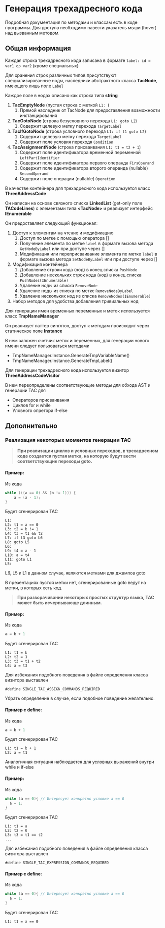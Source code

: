# Генерация трехадресного кода

Подробная документация по методами и классам есть в коде программы. Для
доступа необходимо навести указатель мыши (hover) над вызванным методом.
## Общая информация
 
Каждая строка трехадресного кода записана в формате `label: id = var1 op var2` (кроме специальных)

Для хранения строк различных типов присутствуют специализированные ноды,
наследники абстрактного класса **TacNode**, имеющего лишь поле `Label`

Каждое поле в нодах описано как строка типа **string**

1. **TacEmptyNode** (пустая строка с меткой `L1: `)
   1. Прямой наследник от TacNode для предоставления возможности инстанцирования
2. **TacGotoNode** (строка безусловного перехода `L1: goto L2`) 
   1. Содержит целевую метку перехода `TargetLabel`
3. **TacIfGotoNode** (строка условного перехода `L1: if t1 goto L2`)
   1. Содержит целевую метку перехода `TargetLabel`
   2. Содержит поле условия переходя `Condition`
4. **TacAssignmentNode** (строка присваивания `L1: t1 = t2 + 1`)
   1. Содержит поле идентификатора временной переменной
      `LeftPartIdentifier`
   2. Содержит поле идентификатора первого операнда `FirsOperand`
   3. Содержит поле идентификатора второго операнда (nullable)
      `SecondOperand`
   4. Содержит поле операции (nullable) `Operation`
   
В качестве контейнера для трехадресного кода используется класс
**ThreeAddressCode**

Он написан на основе связного списка **LinkedList** (get-only поле
**TACodeLines**) с элементами типа **\<TacNode\>** и реализует интерфейс
**IEnumerable**

Он предоставляет следующий функционал:

1. Доступ к элементам на чтение и модификацию
   1. Доступ по метке с помощью оператора []
   1. Получение элемента по метке `label` в формате вызова метода
      `GetNodeByLabel` или при доступе через []
   2. Модификация или переприсваивание элемента по метке `label` в
      формате вызова метода `SetNodeByLabel` или при доступе через []
2. Модификация контейнера
   1. Добавление строки кода (нод) в конец списка `PushNode`
   2. Добавление нескольких строк кода (нод) в конец списка
      `PushNodes(IEnumerable)`
   3. Удаление ноды из списка `RemoveNode` 
   4. Удаление ноды из списка по метке `RemoveNodeByLabel`
   5. Удаление нескольких нод из списка `RemoveNodes(IEnumerable)`
3. Набор методов для удобства добавления тривиальных нод

Для генерации имен временных переменных и меток используется класс
**TmpNameManager** 

Он реализует паттер синглтон, доступ к методам происходит через
статическое поле **Instance**

В нем заложен счетчик меток и переменных, для генерации нового имени
следует пользоваться методами

- TmpNameManager.Instance.GenerateTmpVariableName()
- TmpNameManager.Instance.GenerateTmpLabel()

Для генерации трехадресного кода используется визитор
**ThreeAddressCodeVisitor** 

В нем переопределены соответствующие методы для обхода AST и генерации
TAC для 

- Операторов присваивания
- Циклов for и while
- Уловного опретора if-else

## Дополнительно
### Реализация некоторых моментов генерации TAC 

>  **При реализации циклов и условных переходов, в трехадресном коде
>  создается пустая метка, на которую будут вести соответствующие
>  переходы goto.**

#### Пример: 
Из кода
```c#
while (((a == 0) && (b != 1))) { 
    a = (a - 1); 
}
``` 
Будет сгенерирован TAC

```
L1:
L2: t1 = a == 0
L3: t2 = b != 1
L4: t3 = t1 && t2
L7: if t3 goto L6
L8: goto L5
L6:
L9: t4 = a - 1
L10: a = t4
L11: goto L1
L5:
```
L6, L5 и L1 в данном случае, являются метками для джампов goto

В презентациях пустой метки нет, сгенерированные goto ведут на метки, в
которых есть код.


>  **При разворачивании некоторых простых структур языка, TAC может быть
>  исчерпывающе длинным.**

#### Пример: 
Из кода 

```c# 
a = b + 1 
```
Будет сгенерирован TAC

```
L1: t1 = b
L2: t2 = 1
L3: t3 = t1 + t2
L4: a = t3
```

Для избежания подобного поведения в файле определения класса визитора
выставлен 

`#define SINGLE_TAC_ASSIGN_COMMANDS_REQUIRED` 

Убрать определение в
случае, если подобное поведение желательно.

#### Пример с define: 
Из кода 

```c# 
a = b + 1 
```
Будет сгенерирован TAC

```
L1: t1 = b + 1
L2: a = t1
```

Аналогичная ситуация наблюдается для условных выражений внутри while и
if-else

#### Пример: 
Из кода 

```c# 
while (a == 0){ // Интересует конкретно условие a == 0
  a = 1;
}
```
Будет сгенерирован TAC

```
L1: t1 = a
L2: t2 = 0
L3: t3 = t1 == t2
...
```
    
Для избежания подобного поведения в файле определения класса визитора
выставлен 

`#define SINGLE_TAC_EXPRESSION_COMMANDS_REQUIRED` 

#### Пример c define: 
Из кода 

```c# 
while (a == 0){ // Интересует конкретно условие a == 0
  a = 1;
}
```
Будет сгенерирован TAC

```
L1: t1 = a == 0
```
